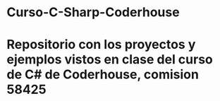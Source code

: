 # Curso-C-Sharp-Coderhouse



# Repositorio con los proyectos y ejemplos vistos en clase del curso de C# de Coderhouse, comision 58425